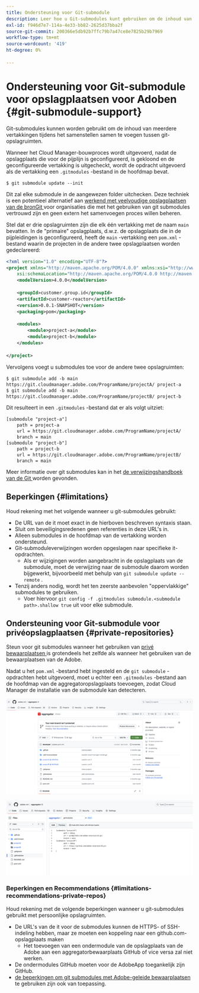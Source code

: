 ```yaml
---
title: Ondersteuning voor Git-submodule
description: Leer hoe u Git-submodules kunt gebruiken om de inhoud van meerdere vertakkingen in git-opslagruimten tijdens het samenstellen samen te voegen.
exl-id: f946d7e7-114a-4e33-bb82-2625d37bba2f
source-git-commit: 200366e5db92b7ffc79b7a47ce8e7825b29b7969
workflow-type: tm+mt
source-wordcount: '419'
ht-degree: 0%

---
```


# Ondersteuning voor Git-submodule voor opslagplaatsen voor Adoben {#git-submodule-support}

Git-submodules kunnen worden gebruikt om de inhoud van meerdere vertakkingen tijdens het samenstellen samen te voegen tussen git-opslagruimten.

Wanneer het Cloud Manager-bouwproces wordt uitgevoerd, nadat de opslagplaats die voor de pijplijn is geconfigureerd, is gekloond en de geconfigureerde vertakking is uitgecheckt, wordt de opdracht uitgevoerd als de vertakking een `.gitmodules` -bestand in de hoofdmap bevat.

```
$ git submodule update --init
```

Dit zal elke submodule in de aangewezen folder uitchecken. Deze techniek is een potentieel alternatief aan [ werkend met veelvoudige opslagplaatsen van de bronGit ](/help/managing-code/multiple-git-repos.md) voor organisaties die met het gebruiken van git submodules vertrouwd zijn en geen extern het samenvoegen proces willen beheren.

Stel dat er drie opslagruimten zijn die elk één vertakking met de naam `main` bevatten. In de &quot;primaire&quot; opslagplaats, d.w.z. de opslagplaats die in de pijpleidingen is geconfigureerd, heeft de `main` -vertakking een `pom.xml` -bestand waarin de projecten in de andere twee opslagplaatsen worden gedeclareerd:

```xml
<?xml version="1.0" encoding="UTF-8"?>
<project xmlns="http://maven.apache.org/POM/4.0.0" xmlns:xsi="http://www.w3.org/2001/XMLSchema-instance"
    xsi:schemaLocation="http://maven.apache.org/POM/4.0.0 http://maven.apache.org/maven-v4_0_0.xsd">
    <modelVersion>4.0.0</modelVersion>
   
    <groupId>customer.group.id</groupId>
    <artifactId>customer-reactor</artifactId>
    <version>0.0.1-SNAPSHOT</version>
    <packaging>pom</packaging>
   
    <modules>
        <module>project-a</module>
        <module>project-b</module>
    </modules>
   
</project>
```

Vervolgens voegt u submodules toe voor de andere twee opslagruimten:

```shell
$ git submodule add -b main https://git.cloudmanager.adobe.com/ProgramName/projectA/ project-a
$ git submodule add -b main https://git.cloudmanager.adobe.com/ProgramName/projectB/ project-b
```

Dit resulteert in een `.gitmodules` -bestand dat er als volgt uitziet:

```text
[submodule "project-a"]
    path = project-a
    url = https://git.cloudmanager.adobe.com/ProgramName/projectA/
    branch = main
[submodule "project-b"]
    path = project-b
    url = https://git.cloudmanager.adobe.com/ProgramName/projectB/
    branch = main
```

Meer informatie over git submodules kan in het [ de verwijzingshandboek van de Git ](https://git-scm.com/book/en/v2/Git-Tools-Submodules) worden gevonden.

## Beperkingen {#limitations}

Houd rekening met het volgende wanneer u git-submodules gebruikt:

* De URL van de it moet exact in de hierboven beschreven syntaxis staan.
* Sluit om beveiligingsredenen geen referenties in deze URL&#39;s in.
* Alleen submodules in de hoofdmap van de vertakking worden ondersteund.
* Git-submoduleverwijzingen worden opgeslagen naar specifieke it-opdrachten.
   * Als er wijzigingen worden aangebracht in de opslagplaats van de submodule, moet de verwijzing naar de submodule daarom worden bijgewerkt, bijvoorbeeld met behulp van `git submodule update --remote` .
* Tenzij anders nodig, wordt het ten zeerste aanbevolen &quot;oppervlakkige&quot; submodules te gebruiken.
   * Voer hiervoor `git config -f .gitmodules submodule.<submodule path>.shallow true` uit voor elke submodule.


## Ondersteuning voor Git-submodule voor privéopslagplaatsen {#private-repositories}

Steun voor git submodules wanneer het gebruiken van [ privé bewaarplaatsen ](private-repositories.md) is grotendeels het zelfde als wanneer het gebruiken van de bewaarplaatsen van de Adobe.

Nadat u het `pom.xml` -bestand hebt ingesteld en de `git submodule` -opdrachten hebt uitgevoerd, moet u echter een `.gitmodules` -bestand aan de hoofdmap van de aggregatoropslagplaats toevoegen, zodat Cloud Manager de installatie van de submodule kan detecteren.

![ .gitmodules, bestand ](assets/gitmodules.png)

![ Agregator ](assets/aggregator.png)

### Beperkingen en Recommendations {#limitations-recommendations-private-repos}

Houd rekening met de volgende beperkingen wanneer u git-submodules gebruikt met persoonlijke opslagruimten.

* De URL&#39;s van de it voor de submodules kunnen de HTTPS- of SSH-indeling hebben, maar ze moeten een koppeling naar een github.com-opslagplaats maken
   * Het toevoegen van een ondermodule van de opslagplaats van de Adobe aan een aggregatorbewaarplaats GitHub of vice versa zal niet werken.
* De ondermodules GitHub moeten voor de AdobeApp toegankelijk zijn GitHub.
* [ de beperkingen om git submodules met Adobe-geleide bewaarplaatsen ](#limitations-recommendations) te gebruiken zijn ook van toepassing.
